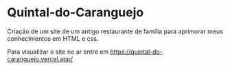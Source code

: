 # Quintal-do-Caranguejo
Criação de um site de um antigo restaurante de família para aprimorar meus conhecimentos em HTML e css.

Para visualizar o site no ar entre em https://quintal-do-caranguejo.vercel.app/
